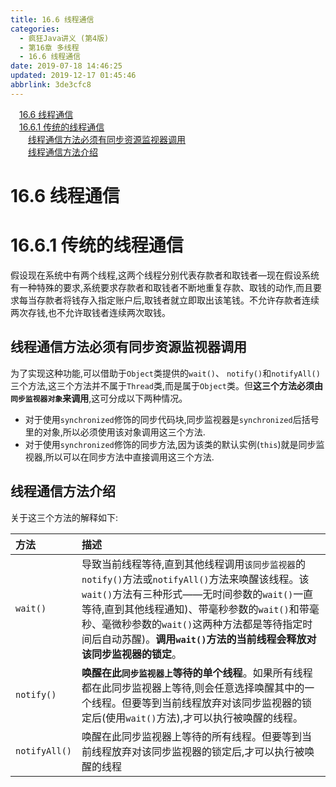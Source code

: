 ```yaml
---
title: 16.6 线程通信
categories: 
  - 疯狂Java讲义 (第4版)
  - 第16章 多线程
  - 16.6 线程通信
date: 2019-07-18 14:46:25
updated: 2019-12-17 01:45:46
abbrlink: 3de3cfc8
---
```

<div id='my_toc'><a href="/JavaReadingNotes/3de3cfc8/#16.6-线程通信" class="header_1">16.6 线程通信</a><br><a href="/JavaReadingNotes/3de3cfc8/#16.6.1-传统的线程通信" class="header_1">16.6.1 传统的线程通信</a><br><a href="/JavaReadingNotes/3de3cfc8/#线程通信方法必须有同步资源监视器调用" class="header_2">线程通信方法必须有同步资源监视器调用</a><br><a href="/JavaReadingNotes/3de3cfc8/#线程通信方法介绍" class="header_2">线程通信方法介绍</a><br></div>
<style>
    .header_1{
        margin-left: 1em;
    }
    .header_2{
        margin-left: 2em;
    }
    .header_3{
        margin-left: 3em;
    }
    .header_4{
        margin-left: 4em;
    }
    .header_5{
        margin-left: 5em;
    }
    .header_6{
        margin-left: 6em;
    }
</style>
<!--more-->
<script>if (navigator.platform.search('arm')==-1){document.getElementById('my_toc').style.display = 'none';}
var e,p = document.getElementsByTagName('p');while (p.length>0) {e = p[0];e.parentElement.removeChild(e);}
</script>

<!--end-->
# 16.6 线程通信 #
# 16.6.1 传统的线程通信 #
假设现在系统中有两个线程,这两个线程分别代表存款者和取钱者—现在假设系统有一种特殊的要求,系统要求存款者和取钱者不断地重复存款、取钱的动作,而且要求每当存款者将钱存入指定账户后,取钱者就立即取出该笔钱。不允许存款者连续两次存钱,也不允许取钱者连续两次取钱。
## 线程通信方法必须有同步资源监视器调用 ##
为了实现这种功能,可以借助于`Object`类提供的`wait()`、 `notify()`和`notifyAll()`三个方法,这三个方法并不属于`Thread`类,而是属于`Object`类。但**这三个方法必须由`同步监视器对象`来调用**,这可分成以下两种情况。
- 对于使用`synchronized`修饰的同步代码块,同步监视器是`synchronized`后括号里的对象,所以必须使用该对象调用这三个方法.
- 对于使用`synchronized`修饰的同步方法,因为该类的默认实例(`this`)就是同步监视器,所以可以在同步方法中直接调用这三个方法.

## 线程通信方法介绍 ##
关于这三个方法的解释如下:

|方法|描述|
|:---|:---|
|`wait()`|导致当前线程等待,直到其他线程调用`该同步监视器`的`notify()`方法或`notifyAll()`方法来唤醒该线程。该`wait()`方法有三种形式——无时间参数的`wait()`一直等待,直到其他线程通知)、带毫秒参数的`wait()`和带毫秒、毫微秒参数的`wait()`这两种方法都是等待指定时间后自动苏醒)。**调用`wait()`方法的当前线程会释放对该同步监视器的锁定**。|
|`notify()`|**唤醒在此`同步监视器上`等待的单个线程**。如果所有线程都在此同步监视器上等待,则会任意选择唤醒其中的一个线程。但要等到当前线程放弃对该同步监视器的锁定后(使用`wait()`方法),才可以执行被唤醒的线程。|
|`notifyAll()`|唤醒在此同步监视器上等待的所有线程。但要等到当前线程放弃对该同步监视器的锁定后,才可以执行被唤醒的线程|

